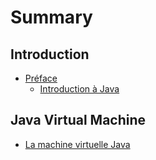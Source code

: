 # Summary

## Introduction

* [Préface](README.md)
  * [Introduction à Java](introduction/introduction.md)


## Java Virtual Machine

* [La machine virtuelle Java](jvm/jvm.md)

